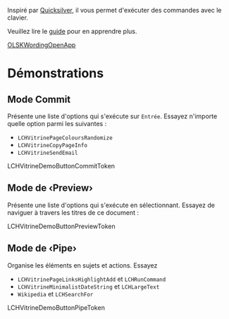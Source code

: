 Inspiré par [Quicksilver](https://qsapp.com), il vous permet d'exécuter des commandes avec le clavier.

Veuillez lire le [guide](LCHVitrineTokenGuideURL) pour en apprendre plus.

<a class="LCHVitrineContentAppButton OLSKDecorPress OLSKDecorPressCall" href="LCHVitrineTokenComposeURL">OLSKWordingOpenApp</a>

<div class="LCHVitrineDemos">

# Démonstrations

## Mode Commit

Présente une liste d'options qui s'exécute sur `Entrée`. Essayez n'importe quelle option parmi les suivantes :
- `LCHVitrinePageColoursRandomize`
- `LCHVitrineCopyPageInfo`
- `LCHVitrineSendEmail`

LCHVitrineDemoButtonCommitToken

## Mode de ‹Preview›

Présente une liste d'options qui s'exécute en sélectionnant. Essayez de naviguer à travers les titres de ce document :

LCHVitrineDemoButtonPreviewToken

## Mode de ‹Pipe›

Organise les éléments en sujets et actions. Essayez
- `LCHVitrinePageLinksHighlightAdd` et `LCHRunCommand`
- `LCHVitrineMinimalistDateString` et `LCHLargeText`
- `Wikipedia` et `LCHSearchFor`

LCHVitrineDemoButtonPipeToken
	
</div>
